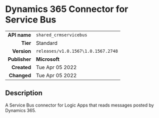 # Dynamics 365 Connector for Service Bus
| | |
|-:|-|
|**API name**|`shared_crmservicebus`|
|**Tier**|Standard|
|**Version**|`releases/v1.0.1567\1.0.1567.2748`|
|**Publisher**|**Microsoft**|
|**Created**|Tue Apr 05 2022|
|**Changed**|Tue Apr 05 2022|

## Description
A Service Bus connector for Logic Apps that reads messages posted by Dynamics 365.
